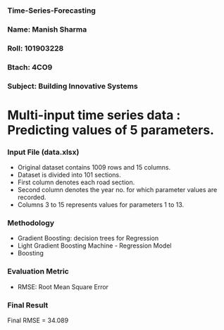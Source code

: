 ### Time-Series-Forecasting

### Name: Manish Sharma
### Roll: 101903228
### Btach: 4CO9
### Subject: Building Innovative Systems

# Multi-input time series data : Predicting values of 5 parameters.


### Input File (data.xlsx)

- Original dataset contains 1009 rows and 15 columns.
- Dataset is divided into 101 sections.
- First column denotes each road section.
- Second column denotes the year no. for which parameter values are recorded.
- Columns 3 to 15 represents values for parameters 1 to 13.

### Methodology

- Gradient Boosting: decision trees for Regression
- Light Gradient Boosting Machine - Regression Model
- Boosting

### Evaluation Metric

- RMSE: Root Mean Square Error

### Final Result

Final RMSE = 34.089
